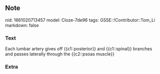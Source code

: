 ## Note
nid: 1661020713457
model: Cloze-7de96
tags: GSSE::!Contributor::Tom_Li
markdown: false

### Text
<div>
  Each lumbar artery gives off {{c1::posterior}} and {{c1::spinal}}
  branches and passes laterally through the {{c2::psoas muscle}}
</div>

### Extra

